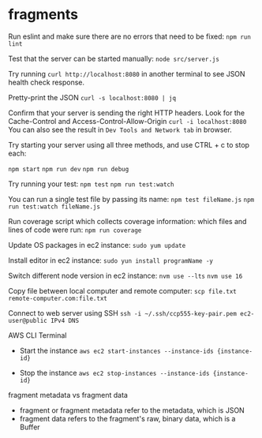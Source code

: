 # fragments
Run eslint and make sure there are no errors that need to be fixed:
`npm run lint`

Test that the server can be started manually:
`node src/server.js`

Try running `curl http://localhost:8080` in another terminal 
to see JSON health check response.

Pretty-print the JSON `curl -s localhost:8080 | jq`

Confirm that your server is sending the right HTTP headers.
Look for the Cache-Control and Access-Control-Allow-Origin
`curl -i localhost:8080`
You can also see the result in `Dev Tools and Network tab` in browser.

Try starting your server using all three methods, and use CTRL + c to stop each:

`npm start`
`npm run dev`
`npm run debug`

Try running your test:
`npm test`
`npm run test:watch`

You can run a single test file by passing its name:
`npm test fileName.js`
`npm run test:watch fileName.js`

Run coverage script which collects coverage information: which files and lines of code were run:
`npm run coverage`

Update OS packages in ec2 instance:
`sudo yum update`

Install editor in ec2 instance:
`sudo yun install programName -y`

Switch different node version in ec2 instance:
`nvm use --lts`
`nvm use 16`

Copy file between local computer and remote computer:
`scp file.txt remote-computer.com:file.txt`

Connect to web server using SSH
`ssh -i ~/.ssh/ccp555-key-pair.pem ec2-user@public IPv4 DNS`

AWS CLI Terminal
- Start the instance
`aws ec2 start-instances --instance-ids {instance-id}`

- Stop the instance
`aws ec2 stop-instances --instance-ids {instance-id}`

fragment metadata vs fragment data
- fragment or fragment metadata refer to the metadata, which is JSON
- fragment data refers to the fragment's raw, binary data, which is a Buffer